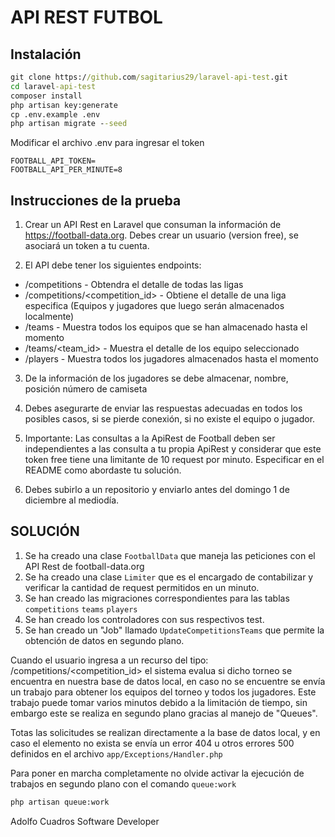 # API REST FUTBOL

## Instalación
```cmd
git clone https://github.com/sagitarius29/laravel-api-test.git
cd laravel-api-test
composer install
php artisan key:generate
cp .env.example .env
php artisan migrate --seed
```

Modificar el archivo .env para ingresar el token
```text
FOOTBALL_API_TOKEN=
FOOTBALL_API_PER_MINUTE=8
```

## Instrucciones de la prueba

1. Crear un API Rest en Laravel que consuman la información de https://football-data.org. Debes crear un usuario (version free), se asociará un token a tu cuenta.

2. El API debe tener los siguientes endpoints:

- /competitions - Obtendra el detalle de todas las ligas 
- /competitions/<competition_id> - Obtiene el detalle de una liga especifica (Equipos y jugadores que luego serán almacenados localmente)
- /teams - Muestra todos los equipos que se han almacenado hasta el momento
- /teams/<team_id> - Muestra el detalle de los equipo seleccionado
- /players -  Muestra todos los jugadores almacenados hasta el momento

3. De la información de los jugadores se debe almacenar, nombre, posición número de camiseta

4. Debes asegurarte de enviar las respuestas adecuadas en todos los posibles casos, si se pierde conexión, si no existe el equipo o jugador.

5. Importante: Las consultas a la ApiRest de Football deben ser independientes a las consulta a tu propia ApiRest y considerar que este token free tiene una limitante de 10 request por minuto. Especificar en el README como abordaste tu solución.

6. Debes subirlo a un repositorio y enviarlo antes del domingo 1 de diciembre al mediodía.

## SOLUCIÓN

1. Se ha creado una clase `FootballData` que maneja las peticiones con el API Rest de football-data.org
2. Se ha creado una clase `Limiter` que es el encargado de contabilizar y verificar la cantidad de request permitidos en un minuto.
3. Se han creado las migraciones correspondientes para las tablas `competitions` `teams` `players` 
4. Se han creado los controladores con sus respectivos test.
5. Se han creado un "Job" llamado `UpdateCompetitionsTeams` que permite la obtención de datos en segundo plano.

Cuando el usuario ingresa a un recurso del tipo: /competitions/<competition_id> el sistema evalua si dicho torneo
se encuentra en nuestra base de datos local, en caso no se encuentre se envía un trabajo para obtener los equipos
del torneo y todos los jugadores. Este trabajo puede tomar varios minutos debido a la limitación de tiempo, sin
embargo este se realiza en segundo plano gracias al manejo de "Queues".

Totas las solicitudes se realizan directamente a la base de datos local, y en caso el elemento no exista se envía un error 404
u otros errores 500 definidos en el archivo `app/Exceptions/Handler.php`

Para poner en marcha completamente no olvide activar la ejecución de trabajos en segundo plano con el comando `queue:work`

```cmd
php artisan queue:work
``` 

Adolfo Cuadros
Software Developer

